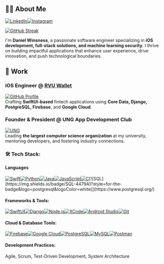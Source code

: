 ## 🙋‍♂️ About Me  
[![LinkedIn](https://img.shields.io/badge/LinkedIn-0A66C2?style=for-the-badge&logo=linkedin&logoColor=white)](https://www.linkedin.com/in/daniel-winsness-9aa063301/)[![Instagram](https://img.shields.io/badge/Instagram-E4405F?style=for-the-badge&logo=instagram&logoColor=white)](https://www.instagram.com/daniel.s.w/)

[![GitHub Streak](https://github-readme-streak-stats.herokuapp.com?user=DanEatsWaffles&theme=tokyonight-duo&exclude_days=Sun%2CSat)](https://git.io/streak-stats)

I'm **Daniel Winsness**, a passionate software engineer specializing in **iOS development, full-stack solutions, and machine learning security**. I thrive on building impactful applications that enhance user experience, drive innovation, and push technological boundaries.  

## 🧳 Work
### **iOS Engineer @ [RVU Wallet](https://www.rvuwallet.com/)** 
[![GitHub Profile](https://img.shields.io/badge/GitHub-181717?style=for-the-badge&logo=github&logoColor=white)](https://github.com/danielrvuwallet)  
Crafting **SwiftUI-based** fintech applications using **Core Data, Django, PostgreSQL, Firebase**, and **Google Cloud**.  
### **Founder & President @ UNG App Development Club**  
[![UNG](https://img.shields.io/badge/UNG-00467F?style=for-the-badge&logo=academia&logoColor=white)](https://ung.edu/)  
Leading **the largest computer science organization** at my university, mentoring developers, and fostering industry connections.  

### 🛠️ Tech Stack:
#### **Languages**
[![Swift](https://img.shields.io/badge/Swift-FA7343?style=for-the-badge&logo=swift&logoColor=white)](https://developer.apple.com/swift/)[![Python](https://img.shields.io/badge/Python-3776AB?style=for-the-badge&logo=python&logoColor=white)](https://www.python.org/)[![Java](https://img.shields.io/badge/Java-007396?style=for-the-badge&logo=coffeescript&logoColor=white)](https://www.java.com/)[![JavaScript](https://img.shields.io/badge/JavaScript-F7DF1E?style=for-the-badge&logo=javascript&logoColor=black)](https://developer.mozilla.org/en-US/docs/Web/JavaScript)[![C](https://img.shields.io/badge/C-00599C?style=for-the-badge&logo=c&logoColor=white)](https://en.wikipedia.org/wiki/C_(programming_language))[![SQL](https://img.shields.io/badge/SQL-4479A1?style=for-the-badge&logo=postgresql&logoColor=white)](https://www.postgresql.org/)

#### **Frameworks & Tools:**  
[![SwiftUI](https://img.shields.io/badge/SwiftUI-FA7343?style=for-the-badge&logo=swift&logoColor=white)](https://developer.apple.com/xcode/swiftui/)[![Django](https://img.shields.io/badge/Django-092E20?style=for-the-badge&logo=django&logoColor=white)](https://www.djangoproject.com/)[![Node.js](https://img.shields.io/badge/Node.js-339933?style=for-the-badge&logo=node.js&logoColor=white)](https://nodejs.org/)[![XCode](https://img.shields.io/badge/XCode-1575F9?style=for-the-badge&logo=xcode&logoColor=white)](https://developer.apple.com/xcode/)[![Android Studio](https://img.shields.io/badge/Android%20Studio-3DDC84?style=for-the-badge&logo=android-studio&logoColor=white)](https://developer.android.com/studio)[![Git](https://img.shields.io/badge/Git-F05032?style=for-the-badge&logo=git&logoColor=white)](https://git-scm.com/)

#### **Cloud & Database Tools:**  
[![Firebase](https://img.shields.io/badge/Firebase-FFCA28?style=for-the-badge&logo=firebase&logoColor=white)](https://firebase.google.com/)[![Google Cloud](https://img.shields.io/badge/Google%20Cloud%20-4285F4?style=for-the-badge&logo=google-cloud&logoColor=white)](https://cloud.google.com/sql)[![PostgreSQL](https://img.shields.io/badge/PostgreSQL-336791?style=for-the-badge&logo=postgresql&logoColor=white)](https://www.postgresql.org/)[![MySQL](https://img.shields.io/badge/MySQL-4479A1?style=for-the-badge&logo=mysql&logoColor=white)](https://www.mysql.com/)[![Postman](https://img.shields.io/badge/Postman-FF6C37?style=for-the-badge&logo=postman&logoColor=white)](https://www.postman.com/)

#### **Development Practices:**
Agile, Scrum, Test-Driven Development, System Architecture
